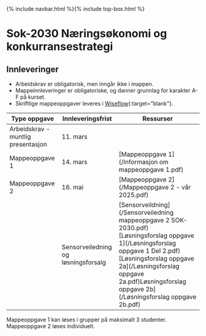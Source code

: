 {% include navbar.html %}{% include top-box.html %}
# Sok-2030 Næringsøkonomi og konkurransestrategi   

## Innleveringer 

- Arbeidskrav er obligatorisk, men inngår ikke i mappen.
- Mappeinnleveringer er obligatoriske, og danner grunnlag for karakter A-F på kurset.
- Skriftlige mappeoppgaver leveres i [Wiseflow](https://europe.wiseflow.net/participant/){:target="blank"}. 


| Type oppgave                       | Innleveringsfrist | Ressurser |
|------------------------------------|-------------------|-----------|
|Arbeidskrav - muntlig presentasjon   | 11. mars   |   |
|Mappeoppgave 1                      | 14. mars          |[Mappeoppgave 1](/Informasjon om mappeoppgave 1.pdf)|
|Mappeoppgave 2                      | 16. mai  |   [Mappeoppgave 2](/Mappeoppgave 2  - vår 2025.pdf)
|   |   Sensorveiledning og løsningsforsalg|[Sensorveildning](/Sensorveiledning mappeoppgave 2  SOK-2030.pdf)[Løsningsforslag oppgave 1](/Løsningsforslag oppgave 1 Del 2.pdf)[Løsningsforslag oppgave 2a](/Løsningsforslag oppgave 2a.pdf)Løsningsforslag oppgave 2b](/Løsningsforslag oppgave 2b.pdf)

Mappeoppgave 1 kan løses i grupper på maksimalt 3 studenter. Mappeoppgave 2 løses individuelt.
